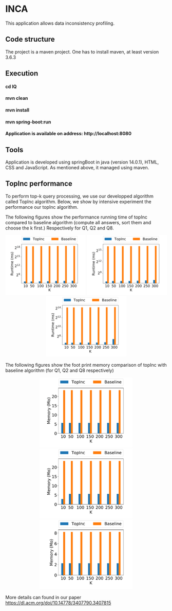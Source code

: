# INCA 
This application allows data inconsistency profiling.

## Code structure

The project is a maven project. One has to install maven, at least version 3.6.3

## Execution 
#### cd IQ
####  mvn clean
####  mvn install
####  mvn spring-boot:run
####  Application is available on address: http://localhost:8080

## Tools 
Application is developed using springBoot in java (version 14.0.1), HTML, CSS and JavaScript. As mentioned above, it managed using maven.


## TopInc performance
To perform top-k query processing, we use our developped algorithm called TopInc algorithm. Below, we show by intensive experiment the performance our topInc algorithm.

The following figures show the performance running time of topInc compared to baseline algorithm (compute all answers, sort them and choose the k first.) Respectively for Q1, Q2 and Q8.

<p align="center">
  <img src="https://github.com/oussissa123/INCA/blob/master/time_Q1-1.png" width="250" alt="time running query Q1">
  <img src="https://github.com/oussissa123/INCA/blob/master/time_Q2-1.png" width="250" alt="time running query Q2">
  <img src="https://github.com/oussissa123/INCA/blob/master/time_Q8-1.png" width="250" alt="time running query Q8">
</p>

The following figures show the  foot print memory comparison of topInc with baseline algorithm (for Q1, Q2 and Q8 respectively)


<p align="center">
  <img src="https://github.com/oussissa123/INCA/blob/master/memory_Q1-1.png" width="290" alt="fp.memory query Q1">
  <img src="https://github.com/oussissa123/INCA/blob/master/memory_Q2-1.png" width="290" alt="fp.memory query Q2">
  <img src="https://github.com/oussissa123/INCA/blob/master/memory_Q8-1.png" width="290" alt="fp.memory query Q8">
</p>


More details can found in our paper https://dl.acm.org/doi/10.14778/3407790.3407815
